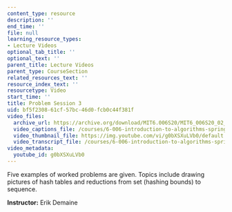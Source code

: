 ```yaml
---
content_type: resource
description: ''
end_time: ''
file: null
learning_resource_types:
- Lecture Videos
optional_tab_title: ''
optional_text: ''
parent_title: Lecture Videos
parent_type: CourseSection
related_resources_text: ''
resource_index_text: ''
resourcetype: Video
start_time: ''
title: Problem Session 3
uid: bf5f2308-61cf-57bc-46d0-fcb0c44f381f
video_files:
  archive_url: https://archive.org/download/MIT6.006S20/MIT6_006S20_02_21_Problem_Session_3_300k.mp4
  video_captions_file: /courses/6-006-introduction-to-algorithms-spring-2020/bdedc121a8aa5712aea43f919e763a50_g0bXSXuLVb0.vtt
  video_thumbnail_file: https://img.youtube.com/vi/g0bXSXuLVb0/default.jpg
  video_transcript_file: /courses/6-006-introduction-to-algorithms-spring-2020/b0daad0af274767463cc825de2134987_g0bXSXuLVb0.pdf
video_metadata:
  youtube_id: g0bXSXuLVb0
---
```


Five examples of worked problems are given. Topics include drawing pictures of hash tables and reductions from set (hashing bounds) to sequence.

**Instructor:** Erik Demaine